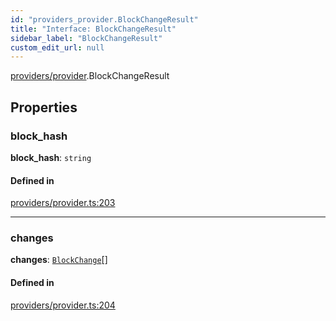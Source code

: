 ```yaml
---
id: "providers_provider.BlockChangeResult"
title: "Interface: BlockChangeResult"
sidebar_label: "BlockChangeResult"
custom_edit_url: null
---
```


[providers/provider](../modules/providers_provider.md).BlockChangeResult

## Properties

### block\_hash

 **block\_hash**: `string`

#### Defined in

[providers/provider.ts:203](https://github.com/near/near-api-js/blob/ecc6fa8f/packages/near-api-js/src/providers/provider.ts#L203)

___

### changes

 **changes**: [`BlockChange`](providers_provider.BlockChange.md)[]

#### Defined in

[providers/provider.ts:204](https://github.com/near/near-api-js/blob/ecc6fa8f/packages/near-api-js/src/providers/provider.ts#L204)
